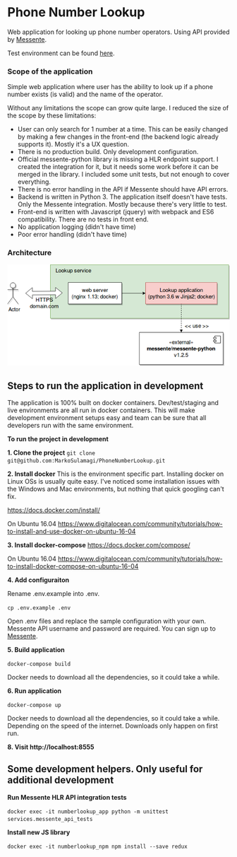 # Phone Number Lookup 

Web application for looking up phone number operators. 
Using API provided by [Messente](https://messente.com).

Test environment can be found [here](http://104.214.219.4:8555).

### Scope of the application

Simple web application where user has the ability to look up if a 
phone number exists (is valid) and the name of the operator. 

Without any limitations the scope can grow quite large. I reduced the size of the scope by these limitations:

- User can only search for 1 number at a time. This can be easily changed
by making a few changes in the front-end (the backend logic already supports it). 
Mostly it's a UX question. 
- There is no production build. Only development configuration.
- Official messente-python library is missing a HLR endpoint support. I created the integration for it, but it needs some work
before it can be merged in the library. I included some unit tests, but not enough to cover everything.
- There is no error handling in the API if Messente should have API errors. 
- Backend is written in Python 3. The application itself doesn't have tests. Only the Messente integration. 
Mostly because there's very little to test. 
- Front-end is written with Javascript (jquery) with webpack and ES6 compatibility. There are no tests in front end. 
- No application logging (didn't have time)
- Poor error handling (didn't have time)

### Architecture

![alt text](Architecture.png)

## Steps to run the application in development

The application is 100% built on docker containers. Dev/test/staging and live environments are all run in docker containers.
This will make development environment setups easy and team can be sure that all developers run with the same environment.

**To run the project in development**

**1. Clone the project**
`git clone git@github.com:MarkoSulamagi/PhoneNumberLookup.git`

**2. Install docker**
This is the environment specific part. Installing docker on Linux OSs is usually quite easy. 
I've noticed some installation issues with the Windows and Mac environments, but nothing that quick googling can't fix. 

https://docs.docker.com/install/

On Ubuntu 16.04 https://www.digitalocean.com/community/tutorials/how-to-install-and-use-docker-on-ubuntu-16-04

**3. Install docker-compose**
https://docs.docker.com/compose/

On Ubuntu 16.04 https://www.digitalocean.com/community/tutorials/how-to-install-docker-compose-on-ubuntu-16-04

**4. Add configuraiton**

Rename .env.example into .env.

`cp .env.example .env`

Open .env files and replace the sample configuration with your own. Messente API username and password are required. 
You can sign up to [Messente]('https://messente.com').

**5. Build application**

`docker-compose build`

Docker needs to download all the dependencies, so it could take a while.

**6. Run application**

`docker-compose up`

Docker needs to download all the dependencies, so it could take a while. 
Depending on the speed of the internet. Downloads only happen on first run. 

**8. Visit http://localhost:8555**

## Some development helpers. Only useful for additional development 

**Run Messente HLR API integration tests**

`docker exec -it numberlookup_app python -m unittest services.messente_api_tests`

**Install new JS library**

`docker exec -it numberlookup_npm npm install --save redux`
